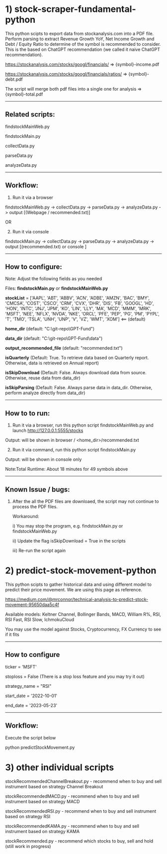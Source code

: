 # 1) stock-scraper-fundamental-python
This python scipts to export data from stockanalysis.com into a PDF file. Perform parsing to extract Revenue Growth YoY, Net Income Growth and Debt / Equity Ratio
to determine of the symbol is recommended to consider. This is the based on ChatGPT recommendation (we called it naive ChatGPT recommendation).

https://stockanalysis.com/stocks/googl/financials/  => {symbol}-income.pdf

https://stockanalysis.com/stocks/googl/financials/ratios/ => {symbol}-debt.pdf

The script will merge both pdf files into a single one for analysis => {symbol}-total.pdf

-----------------
Related scripts:
-----------------
findstockMainWeb.py

findstockMain.py

collectData.py

parseData.py

analyzeData.py

-----------------
Workflow:
-----------------
1. Run it via a browser

findstockMainWeb.py -> collectData.py -> parseData.py -> analyzeData.py -> output [(Webpage / recommended.txt)]  

OR

2. Run it via console

findstockMain.py -> collectData.py -> parseData.py -> analyzeData.py -> output [(recommended.txt) or console ]

-----------------
How to configure:
-----------------

Note: Adjust the following fields as you needed

Files: **findstockMain.py** or **findstockMainWeb.py**

**stockList** = ['AAPL', 'ABT', 'ABBV', 'ACN', 'ADBE', 'AMZN', 'BAC', 'BMY', 'CMCSA', 'COST', 'CSCO', 'CRM', 'CVX', 'DHR', 'DIS', 'FB', 'GOOGL', 'HD', 'HON', 'INTC', 'JNJ', 'JPM', 'KO', 'LIN', 'LLY', 'MA', 'MCD', 'MMM', 'MRK', 'MSFT', 'NEE', 'NFLX', 'NVDA', 'NKE', 'ORCL', 'PFE', 'PEP', 'PG', 'PM', 'PYPL', 'T', 'TMO', 'TSLA', 'UNH', 'UNP', 'V', 'VZ', 'WMT', 'XOM']  <== (default)

**home_dir** (default: "C:\git-repo\GPT-Fund")

**data_dir** (default: "C:\git-repo\GPT-Fund\data")

**output_recommended_file** (default: "recommended.txt")

**isQuarterly** (Default: True. To retrieve data based on Quarterly report.  Otherwise, data is retrieved on Annual report)

**isSkipDownload** (Default: False. Always download data from source.  Otherwise, reuse data from data_dir)

**isSkipParsing** (Default: False. Always parse data in data_dir.  Otherwise, perform analyze directly from data_dir)

-----------------
How to to run:
-----------------

1) Run it via a browser, run this python script findstockMainWeb.py and launch http://127.0.0.1:5555/stocks

Output: will be shown in browser / <home_dir>/recommended.txt

2) Run it via command, run this python script findstockMain.py 

Output: will be shown in console only

Note:Total Runtime: About 18 minutes for 49 symbols above

-------------------
Known Issue / bugs:
-------------------

1.  After the all the PDF files are downloaed, the script may not continue to process the PDF files.
    
    Workaround: 
     
     i) You may stop the program, e.g. findstockMain.py or findstockMainWeb.py
    
     ii) Update the flag isSkipDownload = True in the scripts
     
     iii) Re-run the script again
    


# 2) predict-stock-movement-python

This python scipts to gather historical data and using different model to predict their price movement. We are using this page as reference.

https://medium.com/@mrconnor/technical-analysis-to-predict-stock-movement-95650daa5c4f

Available models: Keltner Channel, Bollinger Bands, MACD, William R%, RSI, RSI Fast, RSI Slow, IchmokuCloud

You may use the model against Stocks, Cryptocurrency, FX Currency to see if it fits

-----------------
How to configure
-----------------
ticker = 'MSFT'

stoploss = False        (There is a stop loss feature and you may try it out)

strategy_name = "RSI"

start_date = '2022-10-01'

end_date = '2023-05-23'

-----------------
Workflow:
-----------------

Execute the script below

python predictStockMovement.py


# 3) other individual scripts

stockRecommendedChannelBreakout.py  - recommend when to buy and sell instrument based on strategy Channel Breakout

stockRecommendedMACD.py - recommend when to buy and sell instrument based on strategy MACD

stockRecommendedRSI.py - recommend when to buy and sell instrument based on strategy RSI

stockRecommendedKAMA.py - recommend when to buy and sell instrument based on strategy KAMA

stockRecommended.py   - recommend which stocks to buy, sell and hold (still work in progress)
